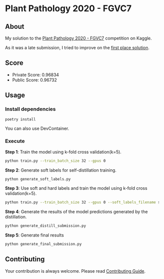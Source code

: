 # Plant Pathology 2020 - FGVC7

## About

My solution to the [Plant Pathology 2020 - FGVC7](https://www.kaggle.com/c/plant-pathology-2020-fgvc7) competition on Kaggle.

As it was a late submission, I tried to improve on the [first place solution](https://github.com/ant-research/cvpr2020-plant-pathology).

## Score

- Private Score: 0.96834
- Public Score: 0.96732

## Usage

### Install dependencies

```bash
poetry install
```
You can also use DevContainer.

### Execute

**Step 1**: Train the model using k-fold cross validation(k=5).

```bash
python train.py --train_batch_size 32 --gpus 0
```

**Step 2**: Generate soft labels for self-distillation training.

```bash
python generate_soft_labels.py
```

**Step 3**: Use soft and hard labels and train the model using k-fold cross validation(k=5).

```bash
python train.py --train_batch_size 32 --gpus 0 --soft_labels_filename soft_labels.csv --log_dir logs_submit_distill
```

**Step 4**: Generate the results of the model predictions generated by the distillation.

```bash
python generate_distill_submission.py
```

**Step 5**: Generate final results

```bash
python generate_final_submission.py
```

## Contributing

Your contribution is always welcome. Please read [Contributing Guide](https://github.com/rmuraix/.github/blob/main/.github/CONTRIBUTING.md).
